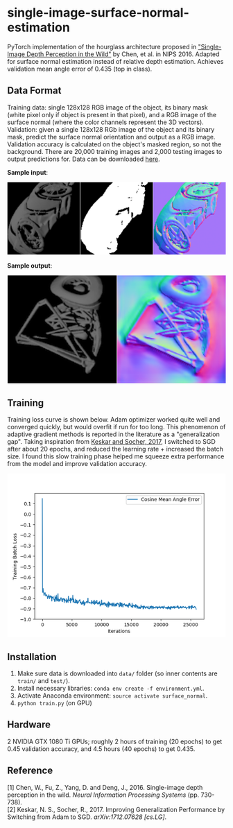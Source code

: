 # single-image-surface-normal-estimation
PyTorch implementation of the hourglass architecture proposed in ["Single-Image Depth Perception in the Wild"](https://arxiv.org/abs/1604.03901) by Chen, et al. in NIPS 2016. Adapted for surface normal estimation instead of relative depth estimation. Achieves validation mean angle error of 0.435 (top in class).

## Data Format
Training data: single 128x128 RGB image of the object, its binary mask (white pixel only if object is present in that pixel), and a RGB image of the surface normal (where the color channels represent the 3D vectors).  
Validation: given a single 128x128 RGb image of the object and its binary mask, predict the surface normal orientation and output as a RGB image. Validation accuracy is calculated on the object's masked region, so not the background. There are 20,000 training images and 2,000 testing images to output predictions for. Data can be downloaded [here](http://cos429-f18.cs.princeton.edu/surface-normal-prediction-website-class-project/cos429.tgz).

**Sample input**:

![](./figures/sample_training_data.png)

**Sample output**:

![](./figures/sample_testing_output.png)

## Training
Training loss curve is shown below. Adam optimizer worked quite well and converged quickly, but would overfit if run for too long. This phenomenon of adaptive gradient methods is reported in the literature as a "generalization gap". Taking inspiration from [Keskar and Socher, 2017](https://arxiv.org/abs/1712.07628), I switched to SGD after about 20 epochs, and reduced the learning rate + increased the batch size. I found this slow training phase helped me squeeze extra performance from the model and improve validation accuracy.

![](./figures/loss_plot.png)

## Installation
1. Make sure data is downloaded into `data/` folder (so inner contents are `train/` and `test/`).
2. Install necessary libraries: `conda env create -f environment.yml`.
3. Activate Anaconda environment: `source activate surface_normal`.
4. `python train.py` (on GPU)

## Hardware
2 NVIDIA GTX 1080 Ti GPUs; roughly 2 hours of training (20 epochs) to get 0.45 validation accuracy, and 4.5 hours (40 epochs) to get 0.435.

## Reference
[1] Chen, W., Fu, Z., Yang, D. and Deng, J., 2016. Single-image depth perception in the wild. *Neural Information Processing Systems* (pp. 730-738).  
[2] Keskar, N. S., Socher, R., 2017. Improving Generalization Performance by Switching from Adam to SGD. *arXiv:1712.07628 [cs.LG]*.